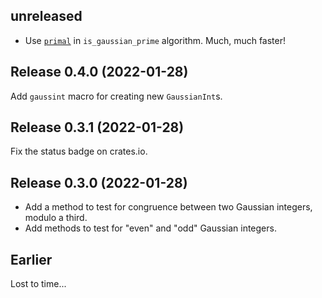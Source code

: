 ## unreleased

- Use [`primal`](https://crates.io/crates/primal) in `is_gaussian_prime` algorithm.
  Much, much faster!

## Release 0.4.0 (2022-01-28)

<!-- Releasing software is fun! -->

Add `gaussint` macro for creating new `GaussianInt`s.

## Release 0.3.1 (2022-01-28)

Fix the status badge on crates.io.

## Release 0.3.0 (2022-01-28)

- Add a method to test for congruence between two Gaussian integers, modulo a third.
- Add methods to test for "even" and "odd" Gaussian integers.

## Earlier

Lost to time...
